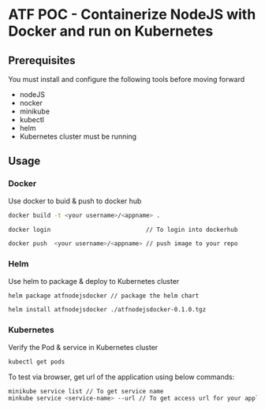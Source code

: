 # ATF POC - Containerize NodeJS with Docker and run on Kubernetes

## Prerequisites
You must install and configure the following tools before moving forward
* nodeJS
* nocker
* minikube
* kubectl
* helm
* Kubernetes cluster must be running

## Usage

### Docker

Use docker to buid & push to docker hub

```bash
docker build -t <your username>/<appname> .

docker login                           // To login into dockerhub

docker push  <your username>/<appname> // push image to your repo
```

### Helm

Use helm to package & deploy to Kubernetes cluster 

```bash
helm package atfnodejsdocker // package the helm chart

helm install atfnodejsdocker ./atfnodejsdocker-0.1.0.tgz
```
### Kubernetes

Verify the Pod & service in Kubernetes cluster 

```bash
kubectl get pods 
```
To test via browser, get url of the application using below commands:

```bash
minikube service list // To get service name
minkube service <service-name> --url // To get access url for your application
```
